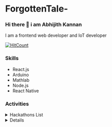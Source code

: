 # ForgottenTale-

### Hi there 👋 i am Abhijith Kannan

I am a frontend web developer and IoT developer 

[![HitCount](http://hits.dwyl.com/ForgottenTale/ForgottenTale.svg)](http://hits.dwyl.com/ForgottenTale/ForgottenTale)

### Skills

- React.js
- Arduino
- Mathlab
- Node.js
- React Native

### Activities

<details>
<summary>Hackathons List</summary>


| Hackathon | Place | Role | Remark |
| :---: | :---: | :---: | :---: |
| Reboot Hackathon 2020| Palakad | Hacker | First Hackathon | 


</details>
<details>
<details>
<summary>Hosted and organized events</summary>


| Topic| Role | Place |
| :---: | :---: | :---: |
| Getting started with Azure Iot| Host | Online webinar | 
| Getting started with Azure | Host | In person workshop | 



</details>
<details>
